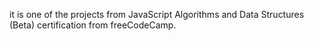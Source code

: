 it is one of the projects from JavaScript Algorithms and Data Structures (Beta) certification from freeCodeCamp. 
